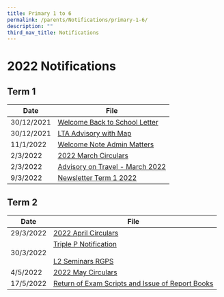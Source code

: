 ```yaml
---
title: Primary 1 to 6
permalink: /parents/Notifications/primary-1-6/
description: ""
third_nav_title: Notifications
---
```

# 2022 Notifications
## Term 1


| Date | File | 
| -------- | -------- |
| 30/12/2021     | [Welcome Back to School Letter](https://rafflesgirlspri.moe.edu.sg/qql/slot/u451/Notifications/2022/P1-6/Term%201/RGPS_N22_G_001_Welcome%20back%20to%20school_COEcleared.pdf)  | 
|30/12/2021| [LTA Advisory with Map](https://rafflesgirlspri.moe.edu.sg/qql/slot/u451/Notifications/2022/P1-6/Term%201/LTA%20Advisory%20with%20map_%20Dec%202021.pdf)|
|11/1/2022| [Welcome Note Admin Matters](https://rafflesgirlspri.moe.edu.sg/qql/slot/u451/Notifications/2022/P1-6/Term%201/RGPS_N22_G_002%20Ps%20Welcome%20Note%20%20Admin%20Matters.pdf)|
|2/3/2022| [2022 March Circulars](https://rafflesgirlspri.moe.edu.sg/qql/slot/u451/Notifications/2022/P1-6/Term%201/RGPS_N22_G_007_2022%20MARCH%20CIRCULARS.pdf)|
|2/3/2022| [Advisory on Travel - March 2022](https://rafflesgirlspri.moe.edu.sg/qql/slot/u451/Notifications/2022/P1-6/Term%201/Advisory%20on%20Travel%20-%20March%202022.pdf)|
|9/3/2022| [Newsletter Term 1 2022](https://rafflesgirlspri.moe.edu.sg/qql/slot/u451/Notifications/2022/P1-6/Term%201/Newsletter%20Term%201%202022.pdf)|

## Term 2


| Date | File | 
| -------- | -------- | 
| 29/3/2022   | [2022 April Circulars](https://rafflesgirlspri.moe.edu.sg/qql/slot/u451/Notifications/2022/P1-6/Term%202/RGPS_N22_G_011_Apr%20PG%20all%20levels.pdf) | 
| 30/3/2022| [Triple P Notification](https://rafflesgirlspri.moe.edu.sg/qql/slot/u451/Notifications/2022/P1-6/Term%202/RGPSN22G012_Triple%20P%20Notification.pdf)<br><br> [L2 Seminars RGPS](https://rafflesgirlspri.moe.edu.sg/qql/slot/u451/Notifications/2022/P1-6/Term%202/L2%20Seminars%20RGPS.pdf)|
|4/5/2022| [2022 May Circulars](https://rafflesgirlspri.moe.edu.sg/qql/slot/u451/Notifications/2022/P1-6/Term%202/RGPS_N22_G_013_May%20PG%20all%20levels.pdf)|
|17/5/2022| [Return of Exam Scripts and Issue of Report Books](https://rafflesgirlspri.moe.edu.sg/qql/slot/u451/Notifications/2022/P1-6/Term%202/RGPS_N22G014_Return%20of%20Exam%20Scripts%20%20Issue%20of%20Report%20Books.pdf)|

